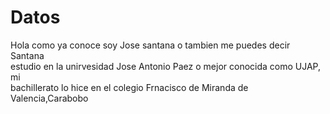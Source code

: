 <h1>Datos</h1>
<p>Hola como ya conoce soy Jose santana o tambien me puedes decir Santana<br>
estudio en la unirvesidad Jose Antonio Paez o mejor conocida como UJAP, mi<br>
bachillerato lo hice en el colegio Frnacisco de Miranda de Valencia,Carabobo<br></p>
